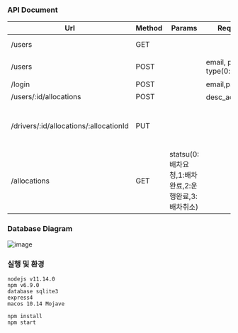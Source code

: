 ### API Document

| Url | Method | Params |RequestBody| Response |
|--------|--------|--------|--------|--------|
|/users|GET|||id, email, type|
|/users|POST||email, password, type(0:user,1:driver)|회원가입 완료|
|/login|POST||email,password||
|/users/:id/allocations|POST||desc_address:목적지||
|/drivers/:id/allocations/:allocationId|PUT|||신청한 배차 요청건에 배차되었습니다.|
|/allocations|GET|statsu(0:배차요청,1:배차완료,2:운행완료,3:배차취소)||||

### Database Diagram
![image](https://user-images.githubusercontent.com/6600765/57578231-f38b9780-74c2-11e9-95a0-d8f21b057ba2.png)


### 실행 및 환경
```
nodejs v11.14.0 
npm v6.9.0 
database sqlite3 
express4 
macos 10.14 Mojave
```
```
npm install
npm start
```


